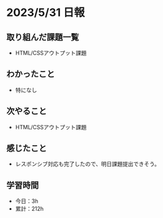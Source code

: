 # 2023/5/31 日報
## 取り組んだ課題一覧
- HTML/CSSアウトプット課題

## わかったこと
- 特になし

## 次やること
- HTML/CSSアウトプット課題

## 感じたこと
- レスポンシブ対応も完了したので、明日課題提出できそう。

## 学習時間
- 今日：3h
- 累計：212h
